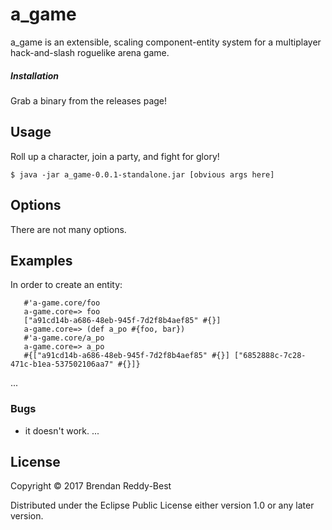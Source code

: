 # a_game

a_game is an extensible, scaling component-entity system for a multiplayer hack-and-slash roguelike arena game.


##### Installation

Grab a binary from the releases page!

## Usage

Roll up a character, join a party, and fight for glory!

    $ java -jar a_game-0.0.1-standalone.jar [obvious args here]

## Options

There are not many options.

## Examples
In order to create an entity:
  ```a-game.core=> (def foo (actors.agent/_entity))
     #'a-game.core/foo
     a-game.core=> foo
     ["a91cd14b-a686-48eb-945f-7d2f8b4aef85" #{}]
     a-game.core=> (def a_po #{foo, bar})
     #'a-game.core/a_po
     a-game.core=> a_po
     #{["a91cd14b-a686-48eb-945f-7d2f8b4aef85" #{}] ["6852888c-7c28-471c-b1ea-537502106aa7" #{}]}
```

...

### Bugs
- it doesn't work.
...

## License

Copyright © 2017 Brendan Reddy-Best

Distributed under the Eclipse Public License either version 1.0 or any later version.
